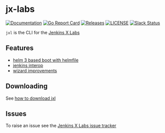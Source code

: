 # jx-labs

[![Documentation](https://godoc.org/github.com/jenkins-x-labs/jxl?status.svg)](https://pkg.go.dev/mod/github.com/jenkins-x-labs/jxl)
[![Go Report Card](https://goreportcard.com/badge/github.com/jenkins-x-labs/jxl)](https://goreportcard.com/report/github.com/jenkins-x-labs/jxl)
[![Releases](https://img.shields.io/github/release-pre/jenkins-x-labs/jxl.svg)](https://github.com/jenkins-x-labs/jxl/releases)
[![LICENSE](https://img.shields.io/github/license/jenkins-x-labs/jxl.svg)](https://github.com/jenkins-x-labs/jxl/blob/master/LICENSE)
[![Slack Status](https://img.shields.io/badge/slack-join_chat-white.svg?logo=slack&style=social)](https://slack.k8s.io/)

`jxl` is the CLI for the [Jenkins X Labs](https://jenkins-x.io/docs/labs/)


## Features

* [helm 3 based boot with helmfile](https://jenkins-x.io/docs/labs/boot/)
* [jenkins interop](https://jenkins-x.io/docs/labs/jenkins/)
* [wizard improvements](https://jenkins-x.io/docs/labs/wizard/)

## Downloading

See [how to download jxl](https://jenkins-x.io/docs/labs/jxl/)

## Issues

To raise an issue see the [Jenkins X Labs issue tracker](https://github.com/jenkins-x-labs/issues/issues)


